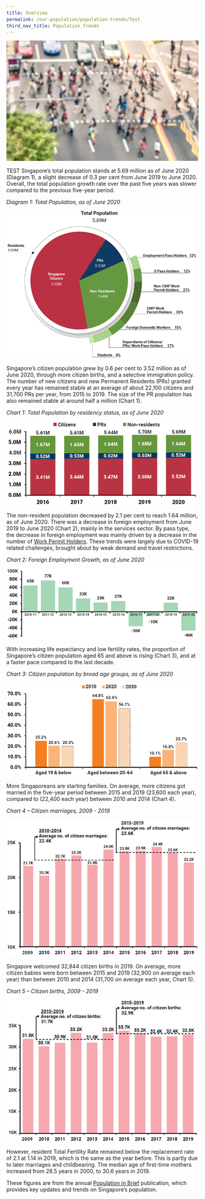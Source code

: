 ```yaml
---
title: Overview
permalink: /our-population/population-trends/Test
third_nav_title: Population Trends
---
```


![Pedestrians aerial view](/images/stock-image-6.jpg)

TEST Singapore’s total population stands at 5.69 million as of June 2020 (Diagram 1), a slight decrease of 0.3 per cent from June 2019 to June 2020. Overall, the total population growth rate over the past five years was slower compared to the previous five-year period.

*Diagram 1: Total Population, as of June 2020*

![Diagram 1](/images/diagram-1-total-population.PNG)

Singapore’s citizen population grew by 0.6 per cent to 3.52 million as of June 2020, through more citizen births, and a selective immigration policy. The number of new citizens and new Permanent Residents (PRs) granted every year has remained stable at an average of about 22,100 citizens and 31,700 PRs per year, from 2015 to 2019. The size of the PR population has also remained stable at around half a million (Chart 1).

*Chart 1: Total Population by residency status, as of June 2020*

![Chart 1](/images/chart-1-total-population.PNG)

The non-resident population decreased by 2.1 per cent to reach 1.64 million, as of June 2020. There was a decrease in foreign employment from June 2019 to June 2020 (Chart 2), mainly in the services sector. By pass type, the decrease in foreign employment was mainly driven by a decrease in the number of [Work Permit Holders](https://www.mom.gov.sg/passes-and-permits/work-permit-for-foreign-worker/key-facts). These trends were largely due to COVID-19 related challenges, brought about by weak demand and travel restrictions.

*Chart 2: Foreign Employment Growth, as of June 2020*

![Chart 2](/images/chart-2-foreign-employment-growth.PNG)

With increasing life expectancy and low fertility rates, the proportion of Singapore’s citizen population aged 65 and above is rising (Chart 3), and at a faster pace compared to the last decade.

*Chart 3: Citizen population by broad age groups, as of June 2020*

![Chart 3](/images/chart-3-citizen-population.PNG)

More Singaporeans are starting families. On average, more citizens got married in the five-year period between 2015 and 2019 (23,600 each year), compared to (22,400 each year) between 2010 and 2014 (Chart 4).

*Chart 4 – Citizen marriages, 2009 - 2019*

![Chart 4](/images/chart-4-citizen-marriages.PNG)

Singapore welcomed 32,844 citizen births in 2019. On average, more citizen babies were born between 2015 and 2019 (32,900 on average each year) than between 2010 and 2014 (31,700 on average each year, Chart 5).

*Chart 5 – Citizen births, 2009 - 2019*

![Chart 5](/images/chart-5-citizen-births.PNG)

However, resident Total Fertility Rate remained below the replacement rate of 2.1 at 1.14 in 2019, which is the same as the year before. This is partly due to later marriages and childbearing. The median age of first-time mothers increased from 28.5 years in 2000, to 30.6 years in 2019.

These figures are from the annual [Population in Brief](/media-centre/publications/population-in-brief) publication, which provides key updates and trends on Singapore’s population.
